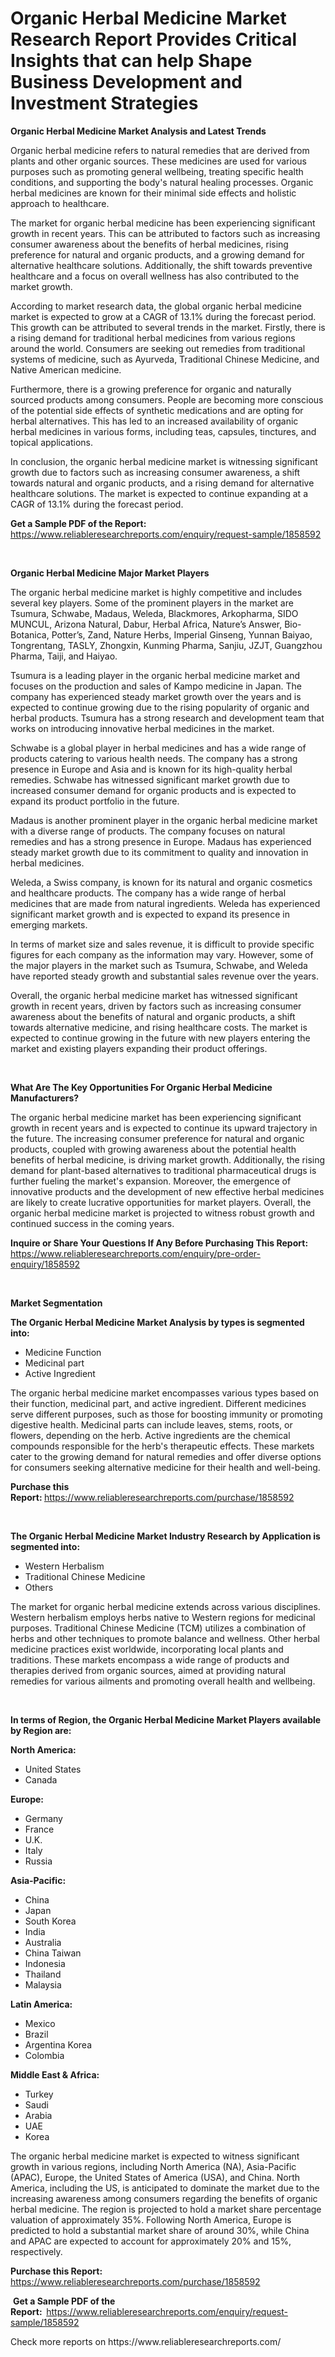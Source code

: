 <p><h1>Organic Herbal Medicine Market Research Report Provides Critical Insights that can help Shape Business Development and Investment Strategies</h1></p><p><strong>Organic Herbal Medicine Market Analysis and Latest Trends</strong></p>
<p><p>Organic herbal medicine refers to natural remedies that are derived from plants and other organic sources. These medicines are used for various purposes such as promoting general wellbeing, treating specific health conditions, and supporting the body's natural healing processes. Organic herbal medicines are known for their minimal side effects and holistic approach to healthcare.</p><p>The market for organic herbal medicine has been experiencing significant growth in recent years. This can be attributed to factors such as increasing consumer awareness about the benefits of herbal medicines, rising preference for natural and organic products, and a growing demand for alternative healthcare solutions. Additionally, the shift towards preventive healthcare and a focus on overall wellness has also contributed to the market growth.</p><p>According to market research data, the global organic herbal medicine market is expected to grow at a CAGR of 13.1% during the forecast period. This growth can be attributed to several trends in the market. Firstly, there is a rising demand for traditional herbal medicines from various regions around the world. Consumers are seeking out remedies from traditional systems of medicine, such as Ayurveda, Traditional Chinese Medicine, and Native American medicine.</p><p>Furthermore, there is a growing preference for organic and naturally sourced products among consumers. People are becoming more conscious of the potential side effects of synthetic medications and are opting for herbal alternatives. This has led to an increased availability of organic herbal medicines in various forms, including teas, capsules, tinctures, and topical applications.</p><p>In conclusion, the organic herbal medicine market is witnessing significant growth due to factors such as increasing consumer awareness, a shift towards natural and organic products, and a rising demand for alternative healthcare solutions. The market is expected to continue expanding at a CAGR of 13.1% during the forecast period.</p></p>
<p><strong>Get a Sample PDF of the Report:&nbsp;</strong> <a href="https://www.reliableresearchreports.com/enquiry/request-sample/1858592">https://www.reliableresearchreports.com/enquiry/request-sample/1858592</a></p>
<p>&nbsp;</p>
<p><strong>Organic Herbal Medicine Major Market Players</strong></p>
<p><p>The organic herbal medicine market is highly competitive and includes several key players. Some of the prominent players in the market are Tsumura, Schwabe, Madaus, Weleda, Blackmores, Arkopharma, SIDO MUNCUL, Arizona Natural, Dabur, Herbal Africa, Nature’s Answer, Bio-Botanica, Potter’s, Zand, Nature Herbs, Imperial Ginseng, Yunnan Baiyao, Tongrentang, TASLY, Zhongxin, Kunming Pharma, Sanjiu, JZJT, Guangzhou Pharma, Taiji, and Haiyao.</p><p>Tsumura is a leading player in the organic herbal medicine market and focuses on the production and sales of Kampo medicine in Japan. The company has experienced steady market growth over the years and is expected to continue growing due to the rising popularity of organic and herbal products. Tsumura has a strong research and development team that works on introducing innovative herbal medicines in the market. </p><p>Schwabe is a global player in herbal medicines and has a wide range of products catering to various health needs. The company has a strong presence in Europe and Asia and is known for its high-quality herbal remedies. Schwabe has witnessed significant market growth due to increased consumer demand for organic products and is expected to expand its product portfolio in the future.</p><p>Madaus is another prominent player in the organic herbal medicine market with a diverse range of products. The company focuses on natural remedies and has a strong presence in Europe. Madaus has experienced steady market growth due to its commitment to quality and innovation in herbal medicines.</p><p>Weleda, a Swiss company, is known for its natural and organic cosmetics and healthcare products. The company has a wide range of herbal medicines that are made from natural ingredients. Weleda has experienced significant market growth and is expected to expand its presence in emerging markets.</p><p>In terms of market size and sales revenue, it is difficult to provide specific figures for each company as the information may vary. However, some of the major players in the market such as Tsumura, Schwabe, and Weleda have reported steady growth and substantial sales revenue over the years.</p><p>Overall, the organic herbal medicine market has witnessed significant growth in recent years, driven by factors such as increasing consumer awareness about the benefits of natural and organic products, a shift towards alternative medicine, and rising healthcare costs. The market is expected to continue growing in the future with new players entering the market and existing players expanding their product offerings.</p></p>
<p>&nbsp;</p>
<p><strong>What Are The Key Opportunities For Organic Herbal Medicine Manufacturers?</strong></p>
<p><p>The organic herbal medicine market has been experiencing significant growth in recent years and is expected to continue its upward trajectory in the future. The increasing consumer preference for natural and organic products, coupled with growing awareness about the potential health benefits of herbal medicine, is driving market growth. Additionally, the rising demand for plant-based alternatives to traditional pharmaceutical drugs is further fueling the market's expansion. Moreover, the emergence of innovative products and the development of new effective herbal medicines are likely to create lucrative opportunities for market players. Overall, the organic herbal medicine market is projected to witness robust growth and continued success in the coming years.</p></p>
<p><strong>Inquire or Share Your Questions If Any Before Purchasing This Report:</strong> <a href="https://www.reliableresearchreports.com/enquiry/pre-order-enquiry/1858592">https://www.reliableresearchreports.com/enquiry/pre-order-enquiry/1858592</a></p>
<p>&nbsp;</p>
<p><strong>Market Segmentation</strong></p>
<p><strong>The Organic Herbal Medicine Market Analysis by types is segmented into:</strong></p>
<p><ul><li>Medicine Function</li><li>Medicinal part</li><li>Active Ingredient</li></ul></p>
<p><p>The organic herbal medicine market encompasses various types based on their function, medicinal part, and active ingredient. Different medicines serve different purposes, such as those for boosting immunity or promoting digestive health. Medicinal parts can include leaves, stems, roots, or flowers, depending on the herb. Active ingredients are the chemical compounds responsible for the herb's therapeutic effects. These markets cater to the growing demand for natural remedies and offer diverse options for consumers seeking alternative medicine for their health and well-being.</p></p>
<p><strong>Purchase this Report:&nbsp;</strong><a href="https://www.reliableresearchreports.com/purchase/1858592">https://www.reliableresearchreports.com/purchase/1858592</a></p>
<p>&nbsp;</p>
<p><strong>The Organic Herbal Medicine Market Industry Research by Application is segmented into:</strong></p>
<p><ul><li>Western Herbalism</li><li>Traditional Chinese Medicine</li><li>Others</li></ul></p>
<p><p>The market for organic herbal medicine extends across various disciplines. Western herbalism employs herbs native to Western regions for medicinal purposes. Traditional Chinese Medicine (TCM) utilizes a combination of herbs and other techniques to promote balance and wellness. Other herbal medicine practices exist worldwide, incorporating local plants and traditions. These markets encompass a wide range of products and therapies derived from organic sources, aimed at providing natural remedies for various ailments and promoting overall health and wellbeing.</p></p>
<p>&nbsp;</p>
<p><strong>In terms of Region, the Organic Herbal Medicine Market Players available by Region are:</strong></p>
<p>
    <p> <strong> North America: </strong>
        <ul>
            <li>United States</li>
            <li>Canada</li>
        </ul>
        </p> 
    <p> <strong> Europe: </strong>
        <ul>
            <li>Germany</li>
            <li>France</li>
            <li>U.K.</li>
            <li>Italy</li>
            <li>Russia</li>
        </ul>
        </p> 
    <p> <strong> Asia-Pacific: </strong>
        <ul>
            <li>China</li>
            <li>Japan</li>
            <li>South Korea</li>
            <li>India</li>
            <li>Australia</li>
            <li>China Taiwan</li>
            <li>Indonesia</li>
            <li>Thailand</li>
            <li>Malaysia</li>
        </ul>
        </p> 
    <p> <strong> Latin America: </strong>
        <ul>
            <li>Mexico</li>
            <li>Brazil</li>
            <li>Argentina Korea</li>
            <li>Colombia</li>
        </ul>
        </p> 
    <p> <strong> Middle East & Africa: </strong>
        <ul>
            <li>Turkey</li>
            <li>Saudi</li>
            <li>Arabia</li>
            <li>UAE</li>
            <li>Korea</li>
        </ul>
    </p>
    </p>
<p><p>The organic herbal medicine market is expected to witness significant growth in various regions, including North America (NA), Asia-Pacific (APAC), Europe, the United States of America (USA), and China. North America, including the US, is anticipated to dominate the market due to the increasing awareness among consumers regarding the benefits of organic herbal medicine. The region is projected to hold a market share percentage valuation of approximately 35%. Following North America, Europe is predicted to hold a substantial market share of around 30%, while China and APAC are expected to account for approximately 20% and 15%, respectively.</p></p>
<p><strong>Purchase this Report: </strong><a href="https://www.reliableresearchreports.com/purchase/1858592">https://www.reliableresearchreports.com/purchase/1858592</a></p>
<p>&nbsp;<strong>Get a Sample PDF of the Report:&nbsp;&nbsp;</strong><a href="https://www.reliableresearchreports.com/enquiry/request-sample/1858592">https://www.reliableresearchreports.com/enquiry/request-sample/1858592</a></p>
<p><strong></strong></p>
<p>Check more reports on https://www.reliableresearchreports.com/</p>